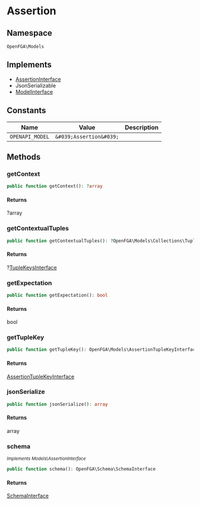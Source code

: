 # Assertion


## Namespace
`OpenFGA\Models`

## Implements
* [AssertionInterface](Models/AssertionInterface.md)
* JsonSerializable
* [ModelInterface](Models/ModelInterface.md)

## Constants
| Name | Value | Description |
|------|-------|-------------|
| `OPENAPI_MODEL` | `&#039;Assertion&#039;` |  |


## Methods
### getContext


```php
public function getContext(): ?array
```



#### Returns
?array

### getContextualTuples


```php
public function getContextualTuples(): ?OpenFGA\Models\Collections\TupleKeysInterface
```



#### Returns
?[TupleKeysInterface](Models/Collections/TupleKeysInterface.md)

### getExpectation


```php
public function getExpectation(): bool
```



#### Returns
bool

### getTupleKey


```php
public function getTupleKey(): OpenFGA\Models\AssertionTupleKeyInterface
```



#### Returns
[AssertionTupleKeyInterface](Models/AssertionTupleKeyInterface.md)

### jsonSerialize


```php
public function jsonSerialize(): array
```



#### Returns
array

### schema

*<small>Implements Models\AssertionInterface</small>*  

```php
public function schema(): OpenFGA\Schema\SchemaInterface
```



#### Returns
[SchemaInterface](Schema/SchemaInterface.md)

